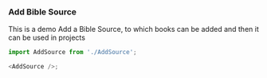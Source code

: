 ### Add Bible Source

This is a demo Add a Bible Source, to which books can be added and then it can be used in projects

```js
import AddSource from './AddSource';

<AddSource />;
```
